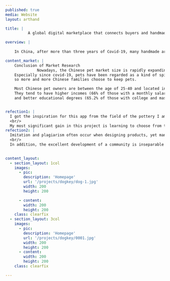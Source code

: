 ```yaml
---
published: true
media: Website
layout: arthand

title: |
          A global digital marketplace that connects buyers and handmade creators, allowing buyers to purchase one-of-a-kind art crafts according to their needs and personal tastes.

overview: |
    
    In China, after more than three years of Covid-19, many handmade artists face survival problems. They cannot normally participate in offline fairs to sell their products or find a suitable platform to display their works. On the other hand, consumers who like art and creativity have a limited chance to contact these art crafters directly. So, I want to build a <strong style="color:#ff4575;">communication platform</strong> for crafters and buyers, supporting crafters to <strong style="color:#ff4575;">sell the thing they love</strong> and <strong style="color:#ff4575;">profit</strong> from <strong style="color:#ff4575;">individual creations</strong>, and link buyers directly with artists to <strong style="color:#ff4575;">find beautiful and creative items</strong>.

content_market: |
    Conclusion of Market Research
              Nowadays, the Chinese pet market size is rapidly expanding.
    Especially since covid-19, pets have been regarded as a kind of spiritual companion, 
    so more and more Chinese families choose to keep pets. 

    Most Chinese pet owners are between the age of 25-40 and located in first and second-tier cities.
    They tend to have higher incomes (66% of those with a monthly salary of more than 8,000 yuan) 
    and better educational degrees (65.2% of those with college and master's degrees).


refection1: |
  I got the inspiration for this app from the field of the pottery I am most familiar with. The texture and emotion endowed by <strong style="color:#ff4575;">handmade artworks</strong> can never be replaced by mechanized factory production, and the <strong style="color:#ff4575;">creativity</strong> of hand-made artists needs to be <strong style="color:#ff4575;">supported</strong>. At the same time, with the increasing acceptance of handmade art by Chinese consumers, I realized there is <strong style="color:#ff4575;">a need</strong> for such work. Therefore, making this portfolio with such a mission makes me feel I am doing something meaningful.
  <br/>
  My most significant gain in this project is learning to choose from the <strong style="color:#ff4575;">design dimension</strong> and the <strong style="color:#ff4575;">rationality of product functions</strong>. What is my rationale for adding these features?  Is it in adding this button line with the user's usage habits? Thinking about UX design with these questions makes my work more three-dimensional and profound.
refection2: |
  Imitation and plagiarism often occur when designing products, yet many consumers think they are buying an original design. Therefore, I hope that the function of <strong style="color:#ff4575;">authenticating original works</strong> can be developed, which can not only guarantee handmade creators' creativity but also help consumers filter out brands that are genuinely designed with heart.
  <br/>
  In addition, the excellent development of a community is inseparable from <strong style="color:#ff4575;">norms and systems</strong>, so how the platform guides creators and buyers to have friendly exchanges is another aspect that needs to be considered. 
  

content_layout:
  - section_layout: 1col
    images:
      - pic:
        description: 'Homepage'
        url: '/projects/dogkey/dog-1.jpg'
        width: 200
        height: 200

      - content:
        width: 200
        height: 200
    class: clearfix
  - section_layout: 3col
    images:
      - pic:
        description: 'Homepage'
        url: '/projects/dogkey/0001.jpg'
        width: 200
        height: 200
      - content:
        width: 200
        height: 200
    class: clearfix

---
```



